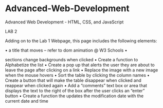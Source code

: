 # Advanced-Web-Development
Advanced Web Development - HTML, CSS, and JavaScript

LAB 2

Adding on to the Lab 1 Webpage, this page includes the following elements: 

  •	a title that moves – refer to dom animation @ W3 Schools
  •	<div> sections change backgrounds when clicked
  •	Create a function to Alphabetize the list 
  •	Create a pop up that alerts the user they are about to leave the page after clicking on a link 
  •	Replace the image with a new image when the mouse hovers
  •	Sort the table by clicking the column names
  •	Create a button that will make the table disappear when clicked and reappear when clicked again
  •	Add a “comments” text box or area that displays the text to the right of the box after the user clicks an “enter” button 
  •	Create a function the updates the modification date with the current date and time
